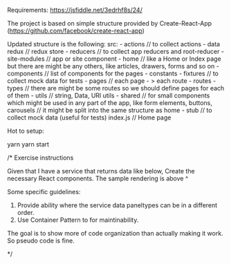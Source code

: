 Requirements:
https://jsfiddle.net/3edrhf8s/24/

The project is based on simple structure provided by Create-React-App (https://github.com/facebook/create-react-app)

Updated structure is the following:
src:
	- actions		// to collect actions
	- data
		redux		// redux store
	- reducers 		// to collect app reducers and root-reducer
	- site-modules  // app or site component
		- home		// like a Home or Index page but there are might be any others, like articles, drawers, forms and so on
			- components 	// list of components for the pages
			- constants
			- fixtures		// to collect mock data for tests
			- pages			// each page  - > each route
			- routes
			- types 		// there are might be some routes so we should define pages for each of them
			- utils			// string, Data, URl utils
		- shared	// for small components which might be used in any part of the app, like form elements, buttons, carousels
					//  it might be split into the same structure as home
	- stub			// to collect mock data (useful for tests)
  index.js	// Home page


Hot to setup:

yarn
yarn start


/*
  Exercise instructions

  Given that I have a service that returns data like below, Create the necessary React components. The sample rendering is above ^

  Some specific guidelines:
  1. Provide ability where the service data paneltypes can be in a different order.
  2. Use Container Pattern to for maintinability.

  The goal is to show more of code organization than actually making it work. So pseudo code is fine.

*/

<!-- example output -->

<div class="marketing-content">
   <section class="panel"><!-- render hero here --></section>
   <section class="panel"><!-- render image grid here --></section>
   <section class="panel"><!-- render packages here --></section>
</div>
